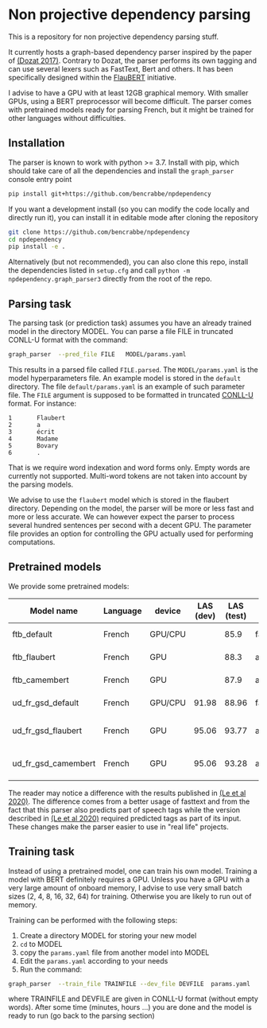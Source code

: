 # Non projective dependency parsing

This is a repository for non projective dependency parsing stuff.

It currently hosts a graph-based dependency parser inspired by the paper of
[(Dozat 2017)](https://nlp.stanford.edu/pubs/dozat2017deep.pdf). Contrary to Dozat, the parser
performs its own tagging and can use several lexers such as FastText, Bert and others. It has been
specifically designed within the [FlauBERT](https://github.com/getalp/Flaubert) initiative.

I advise to have a GPU with at least 12GB graphical memory. With smaller GPUs, using a BERT
preprocessor will become difficult. The parser comes with pretrained models ready for parsing
French, but it might be trained for other languages without difficulties.

## Installation

The parser is known to work with python >= 3.7. Install with pip, which should take care of all the
dependencies and install the `graph_parser` console entry point

```sh
pip install git+https://github.com/bencrabbe/npdependency
```

If you want a development install (so you can modify the code locally and directly run it), you can
install it in editable mode after cloning the repository

```sh
git clone https://github.com/bencrabbe/npdependency
cd npdependency
pip install -e .
```

Alternatively (but not recommended), you can also clone this repo, install the dependencies listed
in `setup.cfg` and call `python -m npdependency.graph_parser3` directly from the root of the repo.

## Parsing task

The parsing task (or prediction task) assumes you have an already trained model in the directory
MODEL. You can parse a file FILE in truncated CONLL-U format with the command:

```sh
graph_parser  --pred_file FILE   MODEL/params.yaml
```

This results in a parsed file called `FILE.parsed`. The `MODEL/params.yaml` is the model
hyperparameters file. An example model is stored in the `default` directory. The file
`default/params.yaml` is an example of such parameter file. The `FILE` argument is supposed to be
formatted in truncated [CONLL-U](https://universaldependencies.org/format.html) format. For
instance:

```conllu
1       Flaubert
2       a
3       écrit
4       Madame
5       Bovary
6       .
```

That is we require word indexation and word forms only. Empty words are currently not supported.
Multi-word tokens are not taken into account by the parsing models.

We advise to use the `flaubert` model which is stored in the flaubert directory. Depending on the
model, the parser will be more or less fast and more or less accurate. We can however expect the
parser to process several hundred sentences per second with a decent GPU. The parameter file
provides an option for controlling the GPU actually used for performing computations.

## Pretrained models

We provide some pretrained models:

| Model name          | Language   | device  | LAS (dev) | LAS (test) | speed   | Comment                                            | Download link                                                                                                     |
| ------------------- | ---------- | ------- | --------- | ---------- | ------- | -------------------------------------------------- | ----------------------------------------------------------------------------------------------------------------- |
| ftb_default         | French     | GPU/CPU |           | 85.9       | fast    | French treebank + fasttext                         | [download model](https://github.com/bencrabbe/npdependency/releases/download/v0.1.0dev0/ftb_default.tar.gz)       |
| ftb_flaubert        | French     | GPU     |           | 88.3       | average | FlaubertBase+French treebank + fasttext            | [download model](https://sharedocs.huma-num.fr/wl/?id=fVAdiTHwZhVeqrscNTMXehxsNJtBx9Zc)                           |
| ftb_camembert       | French     | GPU     |           | 87.9       | average | camembert+French treebank + fasttext               | [download model](https://sharedocs.huma-num.fr/wl/?id=r0H0HESGOawmWiRxSqXDARC81TiGDBwW)                           |
| ud_fr_gsd_default   | French     | GPU/CPU | 91.98     | 88.96      | fast    | UD French GSD 2.6 + fasttext                       | [download model](https://github.com/bencrabbe/npdependency/releases/download/v0.2.0dev0/ud_fr_gsd_default.tar.gz) |
| ud_fr_gsd_flaubert  | French     | GPU     | 95.06     | 93.77      | average | flaubert_base_cased + UD French GSD 2.6 + fasttext | [download model](https://sharedocs.huma-num.fr/wl/?id=sAARm9xFNdITZArRYn2qF9UUTj0KqBtu)                           |
| ud_fr_gsd_camembert | French     | GPU     | 95.06     | 93.28      | average | camembert-base + UD French GSD 2.6 + fasttext      | [download model](https://sharedocs.huma-num.fr/wl/?id=DrKZLgdikOI5TZoVLfcykRLEmUUyLoBN)                           |

The reader may notice a difference with the results published in
[(Le et al 2020)](https://arxiv.org/abs/1912.05372). The difference comes from a better usage of
fasttext and from the fact that this parser also predicts part of speech tags while the version
described in [(Le et al 2020)](https://arxiv.org/abs/1912.05372) required predicted tags as part of
its input. These changes make the parser easier to use in "real life" projects.

## Training task

Instead of using a pretrained model, one can train his own model. Training a model with BERT
definitely requires a GPU. Unless you have a GPU with a very large amount of onboard memory, I
advise to use very small batch sizes (2, 4, 8, 16, 32, 64) for training. Otherwise you are likely to
run out of memory.

Training can be performed with the following steps:

1. Create a directory MODEL for storing your new model
2. `cd` to MODEL
3. copy the `params.yaml` file from another model into MODEL
4. Edit the `params.yaml` according to your needs
5. Run the command:

```sh
graph_parser  --train_file TRAINFILE --dev_file DEVFILE  params.yaml
```

where TRAINFILE and DEVFILE are given in CONLL-U format (without empty words). After some time
(minutes, hours ...) you are done and the model is ready to run (go back to the parsing section)
